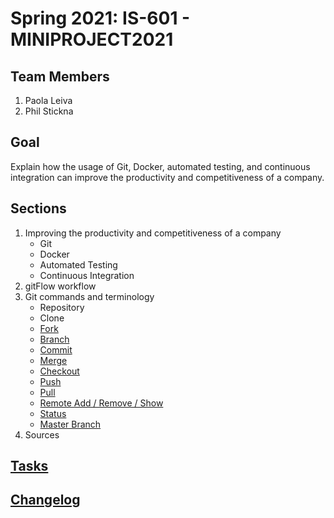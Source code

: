 # Spring 2021: IS-601 - MINIPROJECT2021

## Team Members

1. Paola Leiva
2. Phil Stickna

## Goal

Explain how the usage of Git, Docker, automated testing, and continuous integration can improve the productivity and competitiveness of a company.

## Sections

1. Improving the productivity and competitiveness of a company
    * Git
    * Docker
    * Automated Testing
    * Continuous Integration
2. gitFlow workflow
3. Git commands and terminology
    * Repository
    * Clone
    * [Fork](/section_3/fork.md)
    * [Branch](/section_3/branch.md)
    * [Commit](/section_3/commit.md)
    * [Merge](/section_3/merge.md)
    * [Checkout](/section_3/checkout.md)
    * [Push](/section_3/push.md)
    * [Pull](/section_3/pull.md)
    * [Remote Add / Remove / Show](/section_3/remote_add_remove_show.md)
    * [Status](/section_3/status.md)
    * [Master Branch](/section_3/master_branch.md)
4. Sources

## [Tasks](/tasks.md)

## [Changelog](/CHANGELOG.md)
